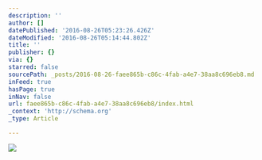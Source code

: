 ```yaml
---
description: ''
author: []
datePublished: '2016-08-26T05:23:26.426Z'
dateModified: '2016-08-26T05:14:44.802Z'
title: ''
publisher: {}
via: {}
starred: false
sourcePath: _posts/2016-08-26-faee865b-c86c-4fab-a4e7-38aa8c696eb8.md
inFeed: true
hasPage: true
inNav: false
url: faee865b-c86c-4fab-a4e7-38aa8c696eb8/index.html
_context: 'http://schema.org'
_type: Article

---
```

![](https://the-grid-user-content.s3-us-west-2.amazonaws.com/ff8cdfab-cdf8-42dd-ba12-3a00594fb785.png)